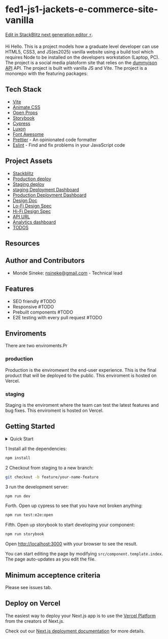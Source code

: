 # fed1-js1-jackets-e-commerce-site-vanilla

[Edit in StackBlitz next generation editor ⚡️](https://stackblitz.com/~/github.com/S3ak/fed1-js1-jackets-e-commerce-site-vanilla).

Hi Hello. This is a project models how a graduate level developer can use HTML5, CSS3, and JS(es2025) vanilla website using a build tool which requires Node to be installed on the developers workstation (Laptop, PC). The project is a social media platoform site that relies on the [dummyjson API]('https://dummyjson.com/posts') API. The project is built with vanilla JS and Vite. The project is a monorepo with the featuring packages:

## Tech Stack

- [Vite](https://nextjs.org/)
- [Animate CSS](https://animate.style/)
- [Open Props](https://open-props.style/)
- [Storybook](https://storybook.js.org/)
- [Cypress](https://www.cypress.io/)
- [Luxon](https://moment.github.io/luxon/#/)
- [Font Awesome](https://fontawesome.com/search?ic=free)
- [Prettier](https://prettier.io/) - An opinionated code formatter
- [Eslint](https://eslint.org/) - Find and fix problems in your JavaScript code

## Project Assets

- [Stackblitz](https://stackblitz.com/~/github.com/S3ak/social)
- [Production deploy](https://outerdimensionaldrip.vercel.app/)
- [Staging deploy](https://outerdimensionaldrip.netlify.app)
- [staging Deployment Dashboard](https://app.netlify.com/sites/outerdimensionaldrip/overview)
- [Production Deployment Dashboard](https://vercel.com/monde-sinekes-projects/outerdimensionaldrip)
- [Design Doc](https://www.figma.com/board/thVST2qvAmfqEFS3JjU3GU/FED-JS1-Jackets-E-commerce-website?node-id=0-1&t=MmdtghNgkkem48SX-1)
- [Lo-Fi Design Spec]()
- [Hi-Fi Design Spec]()
- [API URL](https://dummyjson.com/docs/posts)
- [Analytics dashboard](#TODO:@Mo)
- [TODOS](https://github.com/S3ak/social/issues)

## Resources

## Author and Contributors

- Monde Sineke: <nsineke@gmail.com> - Technical lead

## Features

- SEO friendly #TODO
- Responsive #TODO
- Prebuilt components #TODO
- E2E testing with every pull request #TODO

## Enviroments

There are two enviroments.Pr

### production

Production is the enviromewnt the end-user experience. This is the final product that will be deployed to the public. This enviroment is hosted on Vercel.

### staging

Staging is the enviroment where the team can test the latest features and bug fixes. This enviroment is hosted on Vercel.

## Getting Started

<details>
  <summary>Quick Start</summary>
  
- Checkout using VScode  and type `git:clone`
- press *F1* (ctrl+shift+P) and type `git:clone`
- Install packages (*F1*) and type `run task` and hit enter then type `npm` and hit enter then type `npm install` and hit enter.
- press *F1* and type `run task` and hit enter.
- press *F5*
- - press *F1* and type `create branch` and hit enter.

</details>

1 Install all the dependencies:

```bash
npm install
```

2 Checkout from staging to a new branch:

```bash
git checkout -b feature/your-name-feature
```

3 run the development server:

```bash
npm run dev
```

Forth. Open up cypress to see that you have not broken anything:

```bash
npm run test:e2e:open
```

Fifth. Open up storybook to start developing your component:

```bash
npm run storybook
```

Open [http://localhost:3000](http://localhost:3000) with your browser to see the result.

You can start editing the page by modifying `src/component.template.index`. The page auto-updates as you edit the file.

## Minimum acceptence criteria

Please see issues tab.

## Deploy on Vercel

The easiest way to deploy your Next.js app is to use the [Vercel Platform](https://vercel.com/new?utm_medium=default-template&filter=next.js&utm_source=create-next-app&utm_campaign=create-next-app-readme) from the creators of Next.js.

Check out our [Next.js deployment documentation](https://nextjs.org/docs/deployment) for more details.
